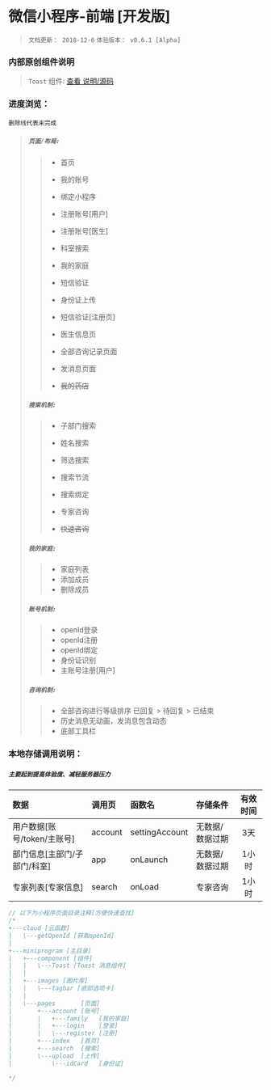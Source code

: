 # 微信小程序-前端 [开发版]
> `文档更新： 2018-12-6`
> `体验版本： v0.6.1 [Alpha]`
### 内部原创组件说明
>`Toast` 组件: [查看 说明/源码](https://gitee.com/slm47888/wechat_applet__component_toast)
### 进度浏览：
`删除线代表未完成`
>##### `页面/布局:`
>>- 首页
>>- 我的账号
>>- 绑定小程序
>>- 注册账号[用户]
>>- 注册账号[医生]
>>- 科室搜索
>>- 我的家庭
>>- 短信验证
>>- 身份证上传
>>- 短信验证[注册页]
>>- 医生信息页
>>- 全部咨询记录页面
>>- 发消息页面
>>
>>- ~~我的药店~~
>##### `搜索机制:`
>>- 子部门搜索
>>- 姓名搜索
>>- 筛选搜索 
>>- 搜索节流
>>- 搜索绑定
>>- 专家咨询
>>
>>- ~~快速咨询~~
>##### `我的家庭:`
>>- 家庭列表
>>- 添加成员
>>- 删除成员
>##### `账号机制:`
>>- openId登录
>>- openId注册
>>- openId绑定 
>>- 身份证识别
>>- 主账号注册[用户]
>##### `咨询机制:`
>>- 全部咨询进行等级排序 已回复 > 待回复 > 已结束
>>- 历史消息无动画，发消息包含动态
>>- 底部工具栏

### 本地存储调用说明：
##### `主要起到提高体验度、减轻服务器压力`
| 数据 | 调用页 | 函数名 | 存储条件 | 有效时间 |
| :--------| :-------- | :-------- | :--------| :------: |
| 用户数据[账号/token/主账号] | account | settingAccount | 无数据/数据过期 | 3天 |
| 部门信息[主部门/子部门/科室] | app | onLaunch | 无数据/数据过期 | 1小时 |
| 专家列表[专家信息] | search | onLoad | 专家咨询 | 1小时 |


```javascript
// 以下为小程序页面目录注释[方便快速查找]
/*
+---cloud [云函数]
|   \---getOpenId [获取openId]
|
+---miniprogram [主目录]
|   +---component [组件]
|   |   \---Toast [Toast 消息组件]
|   |
|   +---images [图片库]
|   |   \---tagbar [底部选项卡]
|   |
|   \---pages       [页面]
|       +---account [账号]
|       |   +---family   [我的家庭]
|       |   +---login    [登录]
|       |   \---register [注册]
|       +---index   [首页]
|       +---search  [搜索]
|       \---upload  [上传]
|           \---idCard   [身份证]

*/
```